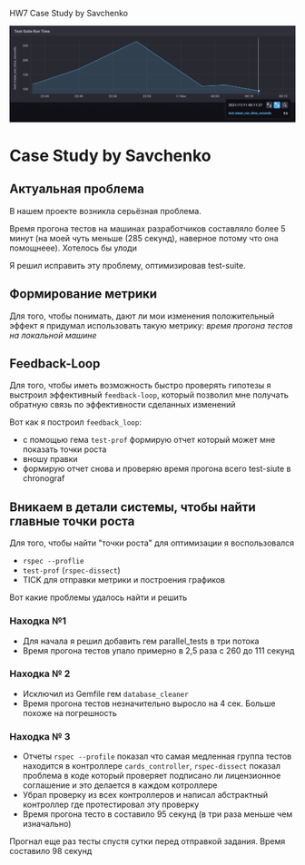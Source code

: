 HW7 Case Study by Savchenko

![savchenko-chronograf](images/savchenko_screen.png)

# Case Study by Savchenko

## Актуальная проблема
В нашем проекте возникла серьёзная проблема.

Время прогона тестов на машинах разработчиков составляло более 5 минут (на моей чуть меньше (285 секунд), наверное потому что она помощнеее). Хотелось бы улоди

Я решил исправить эту проблему, оптимизировав test-suite.

## Формирование метрики
Для того, чтобы понимать, дают ли мои изменения положительный эффект я придумал использовать такую метрику: *время прогона тестов на локальной машине*

## Feedback-Loop
Для того, чтобы иметь возможность быстро проверять гипотезы я выстроил эффективный `feedback-loop`, который позволил мне получать обратную связь по эффективности сделанных изменений

Вот как я построил `feedback_loop`:
- с помощью гема `test-prof` формирую отчет который может мне показать точки роста
- вношу правки
- формирую отчет снова и проверяю время прогона всего test-siute в сhronograf

## Вникаем в детали системы, чтобы найти главные точки роста
Для того, чтобы найти "точки роста" для оптимизации я воспользовался
- `rspec --proflie`
- `test-prof` (`rspec-dissect`)
- TICK для отправки метрики и построения графиков

Вот какие проблемы удалось найти и решить

### Находка №1
- Для начала я решил добавить гем parallel_tests в три потока
- Время прогона тестов упало примерно в 2,5 раза с 260 до 111 секунд

### Находка № 2
- Исключил из Gemfile гем `database_cleaner`
- Время прогона тестов незначительно выросло на 4 сек. Больше похоже на погрешность

### Находка № 3
- Отчеты `rspec --profile` показал что самая медленная группа тестов находится в контроллере `cards_controller`, `rspec-dissect` показал проблема в коде который проверяет подписано ли лицензионное соглашение и это делается в каждом котроллере
- Убрал проверку из всех контроллеров и написал абстрактный контроллер где протестировал эту проверку
- Время прогона тесто в составило 95 секунд (в три раза меньше чем изначально)

Прогнал еще раз тесты спустя сутки перед отправкой задания. Время составило 98 секунд 



